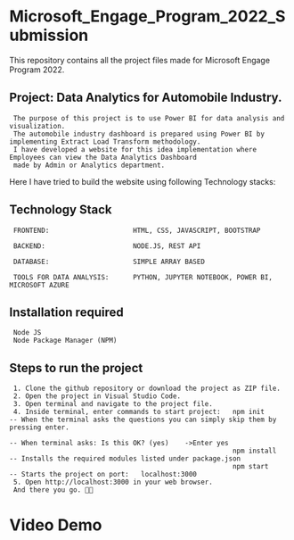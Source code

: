 # Microsoft_Engage_Program_2022_Submission
This repository contains all the project files made for Microsoft Engage Program 2022.

## Project: Data Analytics for Automobile Industry.

     The purpose of this project is to use Power BI for data analysis and visualization. 
     The automobile industry dashboard is prepared using Power BI by implementing Extract Load Transform methodology. 
     I have developed a website for this idea implementation where Employees can view the Data Analytics Dashboard 
     made by Admin or Analytics department.

Here I have tried to build the website using following Technology stacks:

## Technology Stack

     FRONTEND:                     HTML, CSS, JAVASCRIPT, BOOTSTRAP

     BACKEND:                      NODE.JS, REST API

     DATABASE:                     SIMPLE ARRAY BASED

     TOOLS FOR DATA ANALYSIS:      PYTHON, JUPYTER NOTEBOOK, POWER BI, MICROSOFT AZURE

## Installation required
     Node JS 
     Node Package Manager (NPM)
     
## Steps to run the project

     1. Clone the github repository or download the project as ZIP file.
     2. Open the project in Visual Studio Code.
     3. Open terminal and navigate to the project file.
     4. Inside terminal, enter commands to start project:   npm init      -- When the terminal asks the questions you can simply skip them by pressing enter.
                                                                          -- When terminal asks: Is this OK? (yes)    ->Enter yes
                                                            npm install   -- Installs the required modules listed under package.json
                                                            npm start     -- Starts the project on port:   localhost:3000
     5. Open http://localhost:3000 in your web browser.
     And there you go. 🚀🚀
     
# Video Demo

